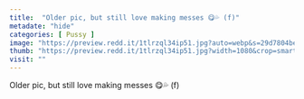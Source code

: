 ```yaml
---
title:  "Older pic, but still love making messes 😋💦 (f)"
metadate: "hide"
categories: [ Pussy ]
image: "https://preview.redd.it/1tlrzql34ip51.jpg?auto=webp&s=29d7804bec8fd3fe76850d915b30c6bfee65a949"
thumb: "https://preview.redd.it/1tlrzql34ip51.jpg?width=1080&crop=smart&auto=webp&s=45c9d515cc275e9a910d6c7ce6c6989b632dbf3f"
visit: ""
---
```

Older pic, but still love making messes 😋💦 (f)
